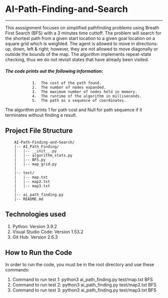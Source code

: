 # AI-Path-Finding-and-Search

***

This asssignment focuses on simplified pathfinding problems using Breath First Search (BFS) with a 3 minutes time cuttoff. The problem will search for the shortest path from a given start location to a given goal location on a square grid which is weighted. The agent is allowed to move in directions: up, down, left & right; however, they are not allowed to move diagonally or outside the bounds of the map. The algorithm implements repeat-state checking, thus we do not revisit states that have already been visited.  
##### The code prints out the following information:

                1.	The cost of the path found.
                2.	The number of nodes expanded. 
                3.	The maximum number of nodes held in memory.
                4.	The runtime of the algorithm in milliseconds.
                5.	The path as a sequence of coordinates. 

The algorithm prints 1 for path cost and Null for path sequence if it terminates without finding a result.

## Project File Structure
        AI-Path-Finding-and-Search/
        |-- AI_Path_Finding/
        |   |-- __init__.py
        |   |-- algorithm_stats.py
        |   |-- BFS.py
        |   |-- map_grid.py
        |
        |-- test/
        |   |-- map.txt
        |   |-- map2.txt
        |   |-- map3.txt
        |    
        |-- ai_path_finding.py
        |-- README.md

## Technologies used 

1. Python: Version 3.9.2
2. Visual Studio Code: Version 1.53.2
3. Git Hub: Version 2.6.3


## How to Run the Code
In order to run the code, you must be in the root directory and use these commands:

1. Command to run test 1: python3 ai_path_finding.py test/map.txt BFS
2. Command to run test 2: python3 ai_path_finding.py test/map2.txt BFS
3. Command to run test 3: python3 ai_path_finding.py test/map3.txt BFS